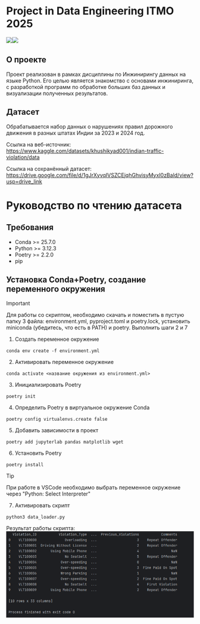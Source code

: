 # Project in Data Engineering ITMO 2025
<div id="header" align="left">
  <img src="https://media0.giphy.com/media/v1.Y2lkPTc5MGI3NjExd3IzMGtmNm9menh0OGJzb3hxY2trZG44YTJ5cWViN3FjaTE2aHlsaCZlcD12MV9pbnRlcm5hbF9naWZfYnlfaWQmY3Q9cw/WoRCBZFcLqGt2iANB1/giphy.gif" width="100"/><img src="https://media0.giphy.com/media/v1.Y2lkPTc5MGI3NjExN3BkMzgzNzlyOGZlc256YXc4YXNidmhydGhydGpicHphNTd2dW5tciZlcD12MV9pbnRlcm5hbF9naWZfYnlfaWQmY3Q9Zw/dyzew7Py7bnW9DiJJj/giphy.gif" width="350"/>
</div>

## О проекте
  Проект реализован в рамках дисциплины по Инжинирингу данных на языке Python. Его целью является знакомство с основами инжиниринга, c разработкой программ по обработке больших баз данных и визуализации полученных результатов.

## Датасет
  Обрабатывается набор данных о нарушениях правил дорожного движения в разных штатах Индии за 2023 и 2024 год.
  
Ссылка на веб-источник: https://www.kaggle.com/datasets/khushikyad001/indian-traffic-violation/data

Ссылка на сохранённый датасет: https://drive.google.com/file/d/1gJrXyvqIVSZCEjqhGhvisyMyxI0zBald/view?usp=drive_link


# Руководство по чтению датасета

## Требования
  - Conda >= 25.7.0
  - Python >= 3.12.3
  - Poetry >= 2.2.0
  - pip

## Установка Conda+Poetry, создание переменного окружения
  > [!IMPORTANT]
  > Для работы со скриптом, необходимо скачать и поместить в пустую папку 3 файла: environment.yml, pyproject.toml и poetry.lock, установить miniconda (убедитесь, что есть в PATH) и poetry. Выполнить шаги 2 и 7

1. Создать переменное окружение
```
cоnda env create -f environment.yml
```
2. Активировать переменное окружение
```
cоnda activate <название окружения из environment.yml>
```
3. Инициализировать Poetry
```
poetry init
```
4. Определить Poetry в виртуальное окружение Сonda
```
poetry config virtualenvs.create false
```
5. Добавить зависимости в проект
```
poetry add jupyterlab pandas matplotlib wget
```
6. Установить Poetry
```
poetry install
```
> [!TIP]
> При работе в VSCode необходимо выбрать переменное окружение через "Python: Select Interpreter"

7. Активировать скрипт
```
python3 data_loader.py
```
  Результат работы скрипта:
![Скриншот с результатом команды raw_data.head(10)](images/image_data_10rows.png)